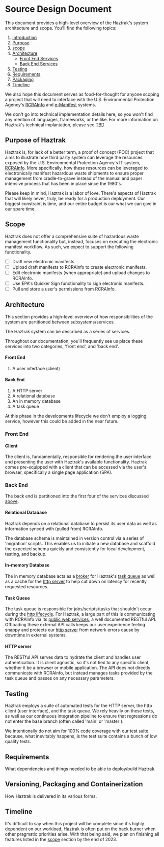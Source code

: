 # Source Design Document

This document provides a high-level overview of the Haztrak's system architecture and scope. You'll find the following topics:

1. [introduction](#source-design-document)
2. [Purpose](#purpose-of-haztrak)
3. [scope](#scope)
4. [Architecture](#architecture)
    * [Front End Services](#front-end)
    * [Back End Services](#back-end)
5. [Testing](#testing)
6. [Requirements](#requirements)
7. [Packaging](#versioning-packaging-and-containerization)
8. [Timeline](#timeline)

We also hope this document serves as food-for-thought for anyone scoping a project that will need to interface with the U.S. Environmental Protection Agency's [RCRAInfo]() and [e-Manifest]() systems.

We don't go into technical implementation details here, so you won't find any mention of languages, frameworks, or the like. For more information on Haztrak's technical implantation, please see [TBD]()

## Purpose of Haztrak

Haztrak is, for lack of a better term, a proof of concept (POC) project that aims to illustrate how third party system can leverage the resources exposed by the U.S. Environmental Protection Agency's IT system, [RCRAInfo](https://rcrainfo.epa.gov). More specifically, how these resources can be leveraged to electronically manifest hazardous waste shipments to ensure proper management from cradle-to-grave instead of the manual and paper intensive process that has been in place since the 1980's.

Please keep in mind, Haztrak is a labor of love. There's aspects of Haztrak that will likely never, truly, be ready for a production deployment. Our biggest constraint is time, and our entire budget is our what we can give in our spare time.

## Scope

Haztrak does not offer a comprehensive suite of hazardous waste management functionality but, instead, focuses on executing the electronic manifest workflow. As such, we expect to support the following functionality.

- [ ] Draft new electronic manifests.
- [ ] Upload draft manifests to RCRAInfo to create electronic manifests.
- [ ] Edit electronic manifests (when appropriate) and upload changes to RCRAInfo.
- [ ] Use EPA's Quicker Sign functionality to sign electronic manifests.
- [ ] Pull and store a user's permissions from RCRAInfo.

## Architecture

This section provides a high-level overview of how responsibilities of the system are partitioned between subsystems/services.

The Haztrak system can be described as a series of services.

Throughout our documentation, you'll frequently see us place these services into two categories, 'front end', and 'back end'.

#### Front End

1. A user interface (client)

#### Back End

1. A HTTP server
2. A relational database
3. An in memory database
4. A task queue

At this phase in the developments lifecycle we don't employ a logging service, however this could be added in the near future.

### Front End

#### Client

The client is, fundamentally, responsible for rendering the user interface and presenting the user with Haztrak's available functionality. Haztrak comes pre-equipped with a client that can be accessed via the user's browser, specifically a single page application (SPA).

### Back End

The back end is partitioned into the first four of the services discussed [above]().

#### Relational Database

Haztrak depends on a relational database to persist its user data as well as information synced with (pulled from) RCRAInfo.

The database schema is maintained in version control via a series of 'migration' scripts. This enables us to initiate a new database and scaffold the expected schema quickly and consistently for local development, testing, and backup.

#### In-memory Database

The in memory database acts as a  [broker]() for Haztrak's [task queue]() as well as a cache for the [http server]() to help cut down on latency for recently requested resources.

#### Task Queue

The task queue is responsible for jobs/scripts/tasks that shouldn't occur during the [http lifecycle](). For Haztrak, a large part of this is communicating with RCRAInfo via its [public web services](), a well documented RESTful API. Offloading these external API calls keeps our user experience feeling snappy and protects our [http server]() from network errors cause by downtime in external systems.

#### HTTP server

The RESTful API serves data to hydrate the client and handles user authentication. It is client agnostic, so it's not tied to any specific client, whether it be a browser or mobile application. The API does not directly communicate with RCRAInfo, but instead manages tasks provided by the task queue and passes on any necessary parameters.

## Testing

Haztrak employs a suite of automated tests for the HTTP server, the http client (user interface), and the task queue. We rely heavily on these tests, as well as our continuous integration pipeline to ensure that regressions do not enter the base branch (often called 'main' or 'master').

We intentionally do not aim for 100% code coverage with our test suite because, what inevitably happens, is the test suite contains a bunch of low quality tests.

## Requirements

What dependencies and things needed to be able to deploy/build Haztrak.

## Versioning, Packaging and Containerization

How Haztrak is delivered in its various forms.

## Timeline

It's difficult to say when this project will be complete since it's highly dependent on our workload, Haztrak is often put on the back burner when other pragmatic priorities arise. With that being said, we plan on finishing all features listed in the [scope]() section by the end of 2023.
